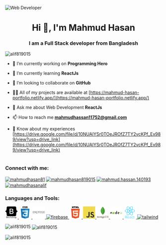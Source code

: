 ![Web Developer](https://i.ibb.co/44m7zs8/git-Banner.png)


<h1 align="center">Hi 👋, I'm Mahmud Hasan</h1>
<h3 align="center">I am a Full Stack developer from Bangladesh</h3>

<p align="left"> <img src="https://komarev.com/ghpvc/?username=alif819015&label=Profile%20views&color=0e75b6&style=flat" alt="alif819015" /> </p>



- 🔭 I’m currently working on **Programming Hero**

- 🌱 I’m currently learning **ReactJs**

- 👯 I’m looking to collaborate on **GitHub**

- 👨‍💻 All of my projects are available at [https://mahmud-hasan-portfolio.netlify.app/](https://mahmud-hasan-portfolio.netlify.app/)

- 💬 Ask me about Web Development **ReactJs**

- 📫 How to reach me **mahmudhassan11752@gmail.com**

- 📄 Know about my experiences [https://drive.google.com/file/d/10NUAlYSr0TOeJROfZ7TY2vcKPf_Ex989/view?usp=drive_link](https://drive.google.com/file/d/10NUAlYSr0TOeJROfZ7TY2vcKPf_Ex989/view?usp=drive_link)
  <br/>
  <br/>


<h3 align="left">Connect with me:</h3>
<p align="left">
<a href="https://twitter.com/mahmudhasan81" target="blank"><img align="center" src="https://raw.githubusercontent.com/rahuldkjain/github-profile-readme-generator/master/src/images/icons/Social/twitter.svg" alt="mahmudhasan81" height="30" width="40" /></a>
<a href="https://linkedin.com/in/mahmudhasan819015" target="blank"><img align="center" src="https://raw.githubusercontent.com/rahuldkjain/github-profile-readme-generator/master/src/images/icons/Social/linked-in-alt.svg" alt="mahmudhasan819015" height="30" width="40" /></a>
<a href="https://fb.com/mahmud.hassan.140193" target="blank"><img align="center" src="https://raw.githubusercontent.com/rahuldkjain/github-profile-readme-generator/master/src/images/icons/Social/facebook.svg" alt="mahmud.hassan.140193" height="30" width="40" /></a>
<a href="https://instagram.com/mahmudhasanalif" target="blank"><img align="center" src="https://raw.githubusercontent.com/rahuldkjain/github-profile-readme-generator/master/src/images/icons/Social/instagram.svg" alt="mahmudhasanalif" height="30" width="40" /></a>
</p>

<h3 align="left">Languages and Tools:</h3>
<p align="left"> <a href="https://getbootstrap.com" target="_blank" rel="noreferrer"> <img src="https://raw.githubusercontent.com/devicons/devicon/master/icons/bootstrap/bootstrap-plain-wordmark.svg" alt="bootstrap" width="40" height="40"/> </a> <a href="https://www.w3schools.com/css/" target="_blank" rel="noreferrer"> <img src="https://raw.githubusercontent.com/devicons/devicon/master/icons/css3/css3-original-wordmark.svg" alt="css3" width="40" height="40"/> </a> <a href="https://expressjs.com" target="_blank" rel="noreferrer"> <img src="https://raw.githubusercontent.com/devicons/devicon/master/icons/express/express-original-wordmark.svg" alt="express" width="40" height="40"/> </a> <a href="https://firebase.google.com/" target="_blank" rel="noreferrer"> <img src="https://www.vectorlogo.zone/logos/firebase/firebase-icon.svg" alt="firebase" width="40" height="40"/> </a> <a href="https://www.w3.org/html/" target="_blank" rel="noreferrer"> <img src="https://raw.githubusercontent.com/devicons/devicon/master/icons/html5/html5-original-wordmark.svg" alt="html5" width="40" height="40"/> </a> <a href="https://developer.mozilla.org/en-US/docs/Web/JavaScript" target="_blank" rel="noreferrer"> <img src="https://raw.githubusercontent.com/devicons/devicon/master/icons/javascript/javascript-original.svg" alt="javascript" width="40" height="40"/> </a> <a href="https://www.mongodb.com/" target="_blank" rel="noreferrer"> <img src="https://raw.githubusercontent.com/devicons/devicon/master/icons/mongodb/mongodb-original-wordmark.svg" alt="mongodb" width="40" height="40"/> </a> <a href="https://nodejs.org" target="_blank" rel="noreferrer"> <img src="https://raw.githubusercontent.com/devicons/devicon/master/icons/nodejs/nodejs-original-wordmark.svg" alt="nodejs" width="40" height="40"/> </a> <a href="https://reactjs.org/" target="_blank" rel="noreferrer"> <img src="https://raw.githubusercontent.com/devicons/devicon/master/icons/react/react-original-wordmark.svg" alt="react" width="40" height="40"/> </a> <a href="https://tailwindcss.com/" target="_blank" rel="noreferrer"> <img src="https://www.vectorlogo.zone/logos/tailwindcss/tailwindcss-icon.svg" alt="tailwind" width="40" height="40"/> </a> </p>

<p><img align="left" src="https://github-readme-stats.vercel.app/api/top-langs?username=alif819015&show_icons=true&locale=en&layout=compact" alt="alif819015" /></p>

 
<p>&nbsp;<img align="center" src="https://github-readme-stats.vercel.app/api?username=alif819015&show_icons=true&locale=en" alt="alif819015" /></p>

<p><img align="center" src="https://github-readme-streak-stats.herokuapp.com/?user=alif819015&" alt="alif819015" /></p>

